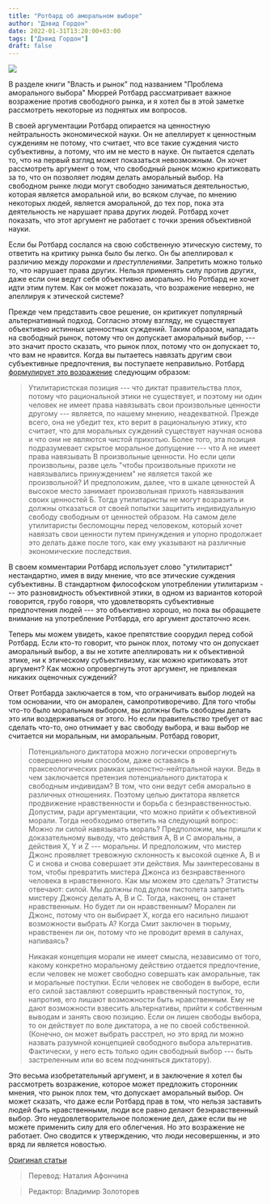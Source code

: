```yaml
---
title: "Ротбард об аморальном выборе"
author: "Дэвид Гордон"
date: 2022-01-31T13:20:00+03:00
tags: ["Дэвид Гордон"]
draft: false
---
```

![](https://news.cornell.edu/sites/default/files/styles/story_thumbnail_xlarge/public/2018-11/1115_morality.jpg?itok=nqfx-56i)

В разделе книги "Власть и рынок" под названием "Проблема аморального выбора" Мюррей Ротбард рассматривает важное возражение против свободного рынка, и я хотел бы в этой заметке рассмотреть некоторые из поднятых им вопросов.

В своей аргументации Ротбард опирается на ценностную нейтральность экономической науки. Он не апеллирует к ценностным суждениям не потому, что считает, что все такие суждения чисто субъективны, а потому, что им не место в науке. Он пытается сделать то, что на первый взгляд может показаться невозможным. Он хочет рассмотреть аргумент о том, что свободный рынок можно критиковать за то, что он позволяет людям делать аморальный выбор. На свободном рынке люди могут свободно заниматься деятельностью, которая является аморальной или, во всяком случае, по мнению некоторых людей, является аморальной, до тех пор, пока эта деятельность не нарушает права других людей. Ротбард хочет показать, что этот аргумент не работает с точки зрения объективной науки.

Если бы Ротбард сослался на свою собственную этическую систему, то ответить на критику рынка было бы легко. Он бы апеллировал к различию между *пороками* и *преступлениями*. Запретить можно только то, что нарушает права других. Нельзя применять силу против других, даже если они ведут себя объективно аморально. Но Ротбард не хочет идти этим путем. Как он может показать, что возражение неверно, не апеллируя к этической системе?

Прежде чем представить свое решение, он критикует популярный альтернативный подход. Согласно этому взгляду, не существует объективно истинных ценностных суждений. Таким образом, нападать на свободный рынок, потому что он допускает аморальный выбор, --- это значит просто сказать, что рынок плох, потому что он допускает то, что вам не нравится. Когда вы пытаетесь навязать другим свои субъективные предпочтения, вы поступаете неправильно. Ротбард [формулирует это возражение](https://mises.org/library/man-economy-and-state-power-and-market/html/p/1411) следующим образом:

> Утилитаристская позиция --- что диктат правительства плох, потому что рациональной этики не существует, и поэтому ни один человек не имеет права навязывать свои произвольные ценности другому --- является, по нашему мнению, неадекватной. Прежде всего, она не убедит тех, кто верит в рациональную этику, кто считает, что для моральных суждений существует научная основа и что они не являются чистой прихотью. Более того, эта позиция подразумевает скрытое моральное допущение --- что А не имеет права навязывать В произвольные ценности. Но если цели произвольны, разве цель "чтобы произвольные прихоти не навязывались принуждением" не является такой же произвольной?  И предположим, далее, что в шкале ценностей А высокое место занимает произвольная прихоть навязывания своих ценностей Б. Тогда утилитаристы не могут возразить и должны отказаться от своей попытки защитить индивидуальную свободу свободным от ценностей образом. На самом деле утилитаристы беспомощны перед человеком, который хочет навязать свои ценности путем принуждения и упорно продолжает это делать даже после того, как ему указывают на различные экономические последствия.

В своем комментарии Ротбард использует слово "утилитарист" нестандартно, имея в виду мнение, что все этические суждения субъективны. В стандартном философском употреблении утилитаризм --- это разновидность объективной этики, в одном из вариантов которой говорится, грубо говоря, что удовлетворять субъективные предпочтения людей --- это объективно хорошо, но пока вы обращаете внимание на употребление Ротбарда, его аргумент достаточно ясен.

Теперь мы можем увидеть, какое препятствие соорудил перед собой Ротбард. Если кто-то говорит, что рынок плох, потому что он допускает аморальный выбор, а вы не хотите апеллировать ни к объективной этике, ни к этическому субъективизму, как можно критиковать этот аргумент? Как можно опровергнуть этот аргумент, не привлекая никаких оценочных суждений?

Ответ Ротбарда заключается в том, что ограничивать выбор людей на том основании, что он аморален, самопротиворечиво. Для того чтобы что-то было моральным выбором, вы должны быть свободны делать это или воздерживаться от этого. Но если правительство требует от вас сделать что-то, оно отнимает у вас свободу выбора, и ваш выбор не считается ни моральным, ни аморальным. Ротбард говорит,

> Потенциального диктатора можно логически опровергнуть совершенно иным способом, даже оставаясь в праксеологических рамках ценностно-нейтральной науки. Ведь в чем заключается претензия потенциального диктатора к свободным индивидам? В том, что они ведут себя аморально в различных отношениях. Поэтому целью диктатора является продвижение нравственности и борьба с безнравственностью. Допустим, ради аргументации, что можно прийти к объективной морали. Тогда необходимо ответить на следующий вопрос: Можно ли силой навязывать мораль? Предположим, мы пришли к доказательному выводу, что действия A, B и C аморальны, а действия X, Y и Z --- моральны. И предположим, что мистер Джонс проявляет тревожную склонность к высокой оценке А, В и С и снова и снова совершает эти действия. Мы заинтересованы в том, чтобы превратить мистера Джонса из безнравственного человека в нравственного. Как мы можем это сделать? Этатисты отвечают: силой. Мы должны под дулом пистолета запретить мистеру Джонсу делать А, B и C. Тогда, наконец, он станет нравственным. Но будет ли он нравственным? Морален ли Джонс, потому что он выбирает Х, когда его насильно лишают возможности выбрать А? Когда Смит заключен в тюрьму, нравственен ли он, потому что не проводит время в салунах, напиваясь?
>
> Никакая концепция морали не имеет смысла, независимо от того, какому конкретно моральному действию отдается предпочтение, если человек не может свободно совершать как аморальные, так и моральные поступки. Если человек не свободен в выборе, если его силой заставляют совершить нравственный поступок, то, напротив, его лишают возможности быть нравственным. Ему не дают возможности взвесить альтернативы, прийти к собственным выводам и занять свою позицию. Если он лишен свободы выбора, то он действует по воле диктатора, а не по своей собственной. (Конечно, он может выбрать расстрел, но это вряд ли можно назвать разумной концепцией свободного выбора альтернатив. Фактически, у него есть только один свободный выбор --- быть застреленным или во всем подчиняться диктатору).

Это весьма изобретательный аргумент, и в заключение я хотел бы рассмотреть возражение, которое может предложить сторонник мнения, что рынок плох тем, что допускает аморальный выбор. Он может сказать, что даже если Ротбард прав в том, что нельзя заставить людей быть нравственными, люди все равно делают безнравственный выбор. Это неудовлетворительное положение дел, даже если вы не можете применить силу для его облегчения. Но это возражение не работает. Оно сводится к утверждению, что люди несовершенны, и это вряд ли является новостью.

[Оригинал статьи](https://mises.org/library/rothbard-immoral-choices)

> Перевод: Наталия Афончина

> Редактор: Владимир Золоторев
